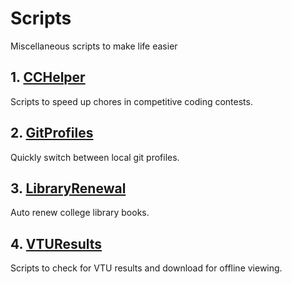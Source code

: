 # Scripts

Miscellaneous scripts to make life easier

## 1. [CCHelper](https://github.com/kienme/Scripts/tree/master/CCHelper)

Scripts to speed up chores in competitive coding contests.

## 2. [GitProfiles](https://github.com/kienme/Scripts/tree/master/GitProfile)

Quickly switch between local git profiles.

## 3. [LibraryRenewal](https://github.com/kienme/Scripts/tree/master/LibraryRenewal)

Auto renew college library books.

## 4. [VTUResults](https://github.com/kienme/Scripts/tree/master/VTUResults)

Scripts to check for VTU results and download for offline viewing.
